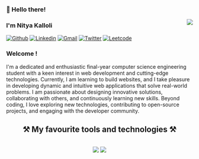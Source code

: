 ### 👋 Hello there!

<img align="right" src="https://komarev.com/ghpvc/?username=Nitya-Kalloli&color=brightgreen" />

### I'm Nitya Kalloli

[![Github](https://img.shields.io/badge/GitHub-100000?style=for-the-badge&logo=github&logoColor=white)](https://github.com/Nitya-Kalloli)
[![Linkedin](https://img.shields.io/badge/LinkedIn-0077B5?style=for-the-badge&logo=linkedin&logoColor=white)](https://www.linkedin.com/in/nitya-kalloli-81572a24a/?originalSubdomain=in)
[![Gmail](https://img.shields.io/badge/Gmail-D14836?style=for-the-badge&logo=gmail&logoColor=white)](nityakalloli.dev@gmail.com)
[![Twitter](https://img.shields.io/badge/Twitter-1DA1F2?style=for-the-badge&logo=twitter&logoColor=white)](https://twitter.com/NityaPrakash23)
[![Leetcode](https://img.shields.io/badge/-LeetCode-FFA116?style=for-the-badge&logo=LeetCode&logoColor=black)](https://leetcode.com/u/Nitya_Prakash/)

### Welcome !
I'm a dedicated and enthusiastic final-year computer science engineering student with a keen interest in web development and cutting-edge technologies. Currently, I am learning to build websites, and I take pleasure in developing dynamic and intuitive web applications that solve real-world problems. I am passionate about designing innovative solutions, collaborating with others, and continuously learning new skills. Beyond coding, I love exploring new technologies, contributing to open-source projects, and engaging with the developer community.


<h2 align="center">⚒️ My favourite tools and technologies ⚒️</h2>
<br/>
<div align="center">
    <img src="https://skillicons.dev/icons?i=react,python,js,mysql,typescript,java,c,github,git" />
    <img src="https://skillicons.dev/icons?i=html,css,bootstrap,tailwind,mongodb,nodejs,express,vscode,postman,postgresql" /><br>
</div>

<br/>

 

